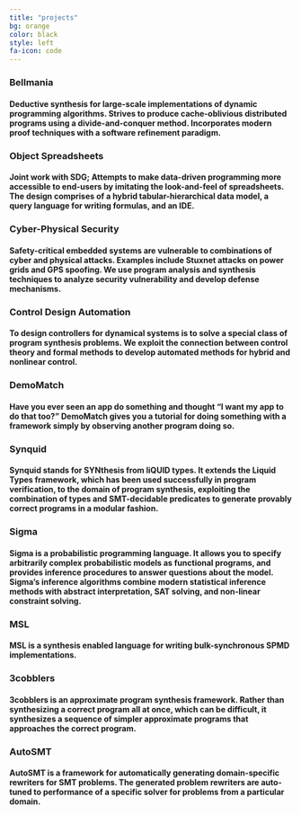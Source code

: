```yaml
---
title: "projects"
bg: orange
color: black
style: left
fa-icon: code
---
```


### Bellmania

#### Deductive synthesis for large-scale implementations of dynamic programming algorithms. Strives to produce cache-oblivious distributed programs using a divide-and-conquer method. Incorporates modern proof techniques with a software refinement paradigm.

### Object Spreadsheets

#### Joint work with SDG; Attempts to make data-driven programming more accessible to end-users by imitating the look-and-feel of spreadsheets. The design comprises of a hybrid tabular-hierarchical data model, a query language for writing formulas, and an IDE.

### Cyber-Physical Security

#### Safety-critical embedded systems are vulnerable to combinations of cyber and physical attacks. Examples include Stuxnet attacks on power grids and GPS spoofing. We use program analysis and synthesis techniques to analyze security vulnerability and develop defense mechanisms. 

### Control Design Automation

#### To design controllers for dynamical systems is to solve a special class of program synthesis problems. We exploit the connection between control theory and formal methods to develop automated methods for hybrid and nonlinear control. 

### DemoMatch

#### Have you ever seen an app do something and thought “I want my app to do that too?” DemoMatch gives you a tutorial for doing something with a framework simply by observing another program doing so.

### Synquid

#### Synquid stands for SYNthesis from liQUID types. It extends the Liquid Types framework, which has been used successfully in program verification, to the domain of program synthesis, exploiting the combination of types and SMT-decidable predicates to generate provably correct programs in a modular fashion.

### Sigma

#### Sigma is a probabilistic programming language.  It allows you to specify arbitrarily complex probabilistic models as functional programs, and provides inference procedures to answer questions about the model.  Sigma’s inference algorithms combine modern statistical inference methods with abstract interpretation, SAT solving, and non-linear constraint solving.

### MSL

#### MSL is a synthesis enabled language for writing bulk-synchronous SPMD implementations.

### 3cobblers

#### 3cobblers is an approximate program synthesis framework. Rather than synthesizing a correct program all at once, which can be difficult, it synthesizes a sequence of simpler approximate programs that approaches the correct program. 

### AutoSMT

#### AutoSMT is a framework for automatically generating domain-specific rewriters for SMT problems. The generated problem rewriters are auto-tuned to performance of a specific solver for problems from a particular domain. 
